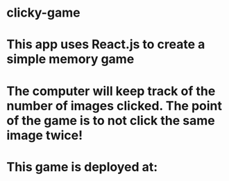 # clicky-game

# This app uses React.js to create a simple memory game 

# The computer will keep track of the number of images clicked. The point of the game is to not click the same image twice!

# This game is deployed at: 